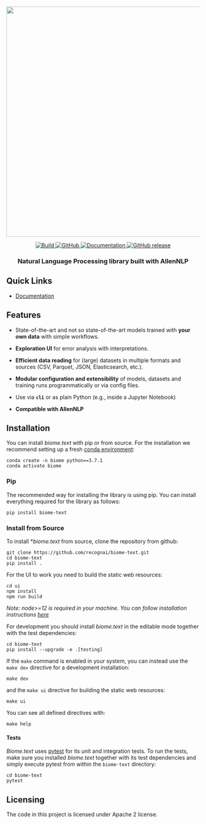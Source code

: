 <p align="center">
    <br>
    <img src="https://github.com/recognai/biome-text/raw/master/docs/biome_text_logo_for_readme.png" width="600"/>
    <br>
<p>
<p align="center">
    <a href="https://travis-ci.org/recognai/biome-text">
        <img alt="Build" src="https://travis-ci.org/recognai/biome-text.svg?branch=master">
    </a>
    <a href="https://github.com/recognai/biome-text/blob/master/LICENSE.txt">
        <img alt="GitHub" src="https://img.shields.io/github/license/recognai/biome-text.svg?color=blue">
    </a>
    <a href="https://www.recogn.ai/biome-text/index.html">
        <img alt="Documentation" src="https://img.shields.io/website/http/www.recogn.ai/biome-text/index.html.svg?down_color=red&down_message=offline&up_message=online">
    </a>
    <a href="https://github.com/recognai/biome-text/releases">
        <img alt="GitHub release" src="https://img.shields.io/github/release/recognai/biome-text.svg">
    </a>
</p>

<h3 align="center">
<p>Natural Language Processing library built with AllenNLP
</h3>

## Quick Links
- [Documentation](https://www.recogn.ai/biome-text/documentation/)


## Features
* State-of-the-art and not so state-of-the-art models trained with **your own data** with simple workflows.

* **Exploration UI** for error analysis with interpretations.

* **Efficient data reading** for (large) datasets in multiple formats and sources (CSV, Parquet, JSON, Elasticsearch, etc.).

* **Modular configuration and extensibility** of models, datasets and training runs programmatically or via config files.

* Use via **`cli`** or as plain Python (e.g., inside a Jupyter Notebook)

* **Compatible with AllenNLP**

## Installation
You can install *biome.text* with pip or from source.
For the installation we recommend setting up a fresh [conda environment](https://docs.conda.io/projects/conda/en/latest/user-guide/concepts/environments.html):

```shell
conda create -n biome python==3.7.1
conda activate biome
```

### Pip
The recommended way for installing the library is using pip. You can install everything required for the library as follows:

```shell script
pip install biome-text
```

### Install from Source
To install **biome.text* from source, clone the repository from github:

````shell script
git clone https://github.com/recognai/biome-text.git
cd biome-text
pip install .
````

For the UI to work you need to build the static web resources:
````shell script
cd ui 
npm install 
npm run build
````

*Note: node>=12 is required in your machine. 
You can follow installation instructions [here](https://nodejs.org/en/download/)*

For development you should install *biome.text* in the editable mode together with the test dependencies:

```shell script
cd biome-text
pip install --upgrade -e .[testing]
```

If the `make` command is enabled in your system, you can instead use the `make dev` directive for a development installation:

````shell script
make dev
````

and the `make ui` directive for building the static web resources:

````shell script
make ui
````

You can see all defined directives with:
````shell script
make help
````

#### Tests
*Biome.text* uses [pytest](https://docs.pytest.org/en/latest/) for its unit and integration tests.
To run the tests, make sure you installed *biome.text* together with its test dependencies and simply execute pytest from within the `biome-text` directory:

````shell script
cd biome-text
pytest
````

## Licensing

The code in this project is licensed under Apache 2 license.
